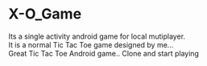 # X-O_Game
<img href="/img/igm.jpg">
<br />Its a single activity android game for local mutiplayer.
<br />It is a normal Tic Tac Toe game designed by me...
<br /> Great Tic Tac Toe Android game.. Clone and start playing
